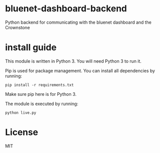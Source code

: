 # bluenet-dashboard-backend
Python backend for communicating with the bluenet dashboard and the Crownstone

# install guide

This module is written in Python 3. You will need Python 3 to run it.

Pip is used for package management. You can install all dependencies by running:

```
pip install -r requirements.txt
```

Make sure pip here is for Python 3.

The module is executed by running:

```
python live.py
```

# License

MIT